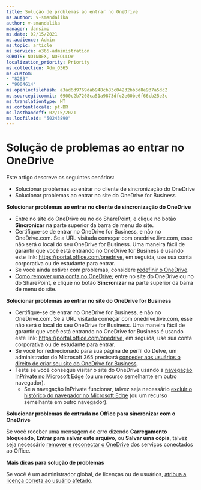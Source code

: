 ```yaml
---
title: Solução de problemas ao entrar no OneDrive
ms.author: v-smandalika
author: v-smandalika
manager: dansimp
ms.date: 02/15/2021
ms.audience: Admin
ms.topic: article
ms.service: o365-administration
ROBOTS: NOINDEX, NOFOLLOW
localization_priority: Priority
ms.collection: Adm_O365
ms.custom:
- "8283"
- "9004614"
ms.openlocfilehash: a3ad6d9769dab948cb83c04232bb3d8e937a5dc2
ms.sourcegitcommit: 6900c2b7208ca51a9873dfc2e00be6f66cb25e3c
ms.translationtype: HT
ms.contentlocale: pt-BR
ms.lasthandoff: 02/15/2021
ms.locfileid: "50243890"
---
```

# <a name="troubleshoot-signing-in-to-onedrive"></a>Solução de problemas ao entrar no OneDrive

Este artigo descreve os seguintes cenários:

- Solucionar problemas ao entrar no cliente de sincronização do OneDrive
- Solucionar problemas ao entrar no site do OneDrive for Business

**Solucionar problemas ao entrar no cliente de sincronização do OneDrive**

- Entre no site do OneDrive ou no do SharePoint, e clique no botão **Sincronizar** na parte superior da barra de menu do site.
- Certifique-se de entrar no OneDrive for Business, e não no OneDrive.com. Se a URL visitada começar com onedrive.live.com, esse não será o local do seu OneDrive for Business. Uma maneira fácil de garantir que você está entrando no OneDrive for Business é usando este link: https://portal.office.com/onedrive, em seguida, use sua conta corporativa ou de estudante para entrar.
- Se você ainda estiver com problemas, considere [redefinir o OneDrive](https://support.microsoft.com/office/reset-onedrive-34701e00-bf7b-42db-b960-84905399050c).
- [Como remover uma conta no OneDrive](https://support.microsoft.com/office/how-to-remove-an-account-in-onedrive-72699268-9e64-45bd-b723-9a19f4512fd1); entre no site do OneDrive ou no do SharePoint, e clique no botão **Sincronizar** na parte superior da barra de menu do site.

**Solucionar problemas ao entrar no site do OneDrive for Business**

- Certifique-se de entrar no OneDrive for Business, e não no OneDrive.com. Se a URL visitada começar com onedrive.live.com, esse não será o local do seu OneDrive for Business. Uma maneira fácil de garantir que você está entrando no OneDrive for Business é usando este link: https://portal.office.com/onedrive, em seguida, use sua conta corporativa ou de estudante para entrar.
- Se você for redirecionado para sua página de perfil do Delve, um administrador do Microsoft 365 precisará [conceder aos usuários o direito de criar seu site do OneDrive for Business](https://support.microsoft.com/office/you-re-redirected-to-your-delve-profile-page-after-you-click-onedrive-on-the-microsoft-365-app-launcher-2af26640-9ddf-46c3-8912-6af30efcc7b0).
- Teste se você consegue visitar o site do OneDrive usando a [navegação InPrivate no Microsoft Edge](https://support.microsoft.com/microsoft-edge/browse-inprivate-in-microsoft-edge-e6f47704-340c-7d4f-b00d-d0cf35aa1fcc) (ou um recurso semelhante em outro navegador).
    - Se a navegação InPrivate funcionar, talvez seja necessário [excluir o histórico do navegador no Microsoft Edge](https://support.microsoft.com/microsoft-edge/view-and-delete-browser-history-in-microsoft-edge-00cf7943-a9e1-975a-a33d-ac10ce454ca4) (ou um recurso semelhante em outro navegador).

**Solucionar problemas de entrada no Office para sincronizar com o OneDrive**

Se você receber uma mensagem de erro dizendo **Carregamento bloqueado**, **Entrar para salvar este arquivo**, ou **Salvar uma cópia**, talvez seja necessário [remover e reconectar o OneDrive](https://support.microsoft.com/office/how-to-resolve-upload-blocked-sign-into-save-this-file-or-save-a-copy-error-messages-32c7340c-f5fb-4ca0-a829-65d8120f81f8) dos serviços conectados ao Office.

**Mais dicas para solução de problemas**

Se você é um administrador global, de licenças ou de usuários, [atribua a licença correta ao usuário afetado](https://docs.microsoft.com/microsoft-365/admin/manage/assign-licenses-to-users).

